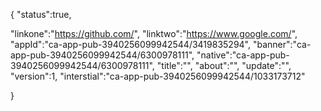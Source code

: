 {
"status":true,

"linkone":"https://github.com/",
"linktwo":"https://www.google.com/",
"appId":"ca-app-pub-3940256099942544/3419835294",
"banner":"ca-app-pub-3940256099942544/6300978111",
"native":"ca-app-pub-3940256099942544/6300978111",
"title":"",
"about":"",
"update":"",
"version":1,
"interstial":"ca-app-pub-3940256099942544/1033173712"

}
